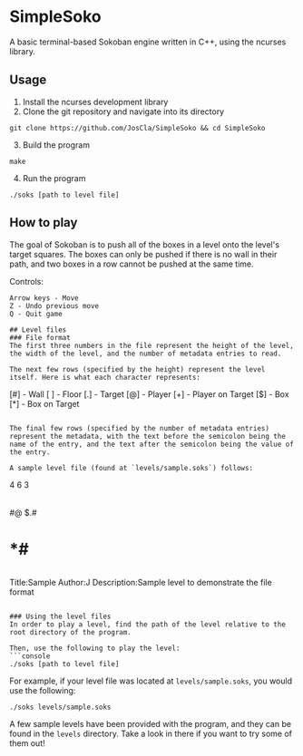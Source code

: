 # SimpleSoko
A basic terminal-based Sokoban engine written in C++, using the ncurses library.

## Usage
1. Install the ncurses development library
2. Clone the git repository and navigate into its directory
```console
git clone https://github.com/JosCla/SimpleSoko && cd SimpleSoko
```
3. Build the program
```console
make
```
4. Run the program
```console
./soks [path to level file]
```

## How to play
The goal of Sokoban is to push all of the boxes in a level onto the level's target squares. The boxes can only be pushed if there is no wall in their path, and two boxes in a row cannot be pushed at the same time.

Controls:
```
Arrow keys - Move
Z - Undo previous move
Q - Quit game

## Level files
### File format
The first three numbers in the file represent the height of the level, the width of the level, and the number of metadata entries to read.

The next few rows (specified by the height) represent the level itself. Here is what each character represents:
```
[#] - Wall
[ ] - Floor
[.] - Target
[@] - Player
[+] - Player on Target
[$] - Box
[*] - Box on Target
```

The final few rows (specified by the number of metadata entries) represent the metadata, with the text before the semicolon being the name of the entry, and the text after the semicolon being the value of the entry.

A sample level file (found at `levels/sample.soks`) follows:
```
4 6 3
######
#@ $.#
#   *#
######
Title:Sample
Author:J
Description:Sample level to demonstrate the file format
```

### Using the level files
In order to play a level, find the path of the level relative to the root directory of the program.

Then, use the following to play the level:
```console
./soks [path to level file]
```

For example, if your level file was located at `levels/sample.soks`, you would use the following:
```console
./soks levels/sample.soks
```

A few sample levels have been provided with the program, and they can be found in the `levels` directory. Take a look in there if you want to try some of them out!

